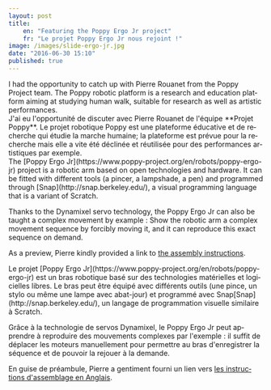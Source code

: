 ```yaml
---
layout: post
title:
    en: "Featuring the Poppy Ergo Jr project"
    fr: "Le projet Poppy Ergo Jr nous rejoint !"
image: /images/slide-ergo-jr.jpg
date: "2016-06-30 15:10"
published: true
---
```

<div class="langjs" lang="en">
I had the opportunity to catch up with Pierre Rouanet from the Poppy Project team.
The Poppy robotic platform is a research and education platform aiming at studying
human walk, suitable for research as well as artistic performances.
</div>

<div class="langjs" lang="fr">
J'ai eu l'opportunit&eacute; de discuter avec Pierre Rouanet de l'&eacute;quipe **Projet Poppy**.
Le projet robotique Poppy est une plateforme &eacute;ducative et de recherche qui &eacute;tudie la marche humaine;
la plateforme est pr&eacute;vue pour la recherche mais elle a vite &eacute;t&eacute; d&eacute;clin&eacute;e et r&eacute;utilis&eacute;e pour des performances artistiques par exemple.
</div>

<!--more-->
<div class="langjs" lang="en">
The [Poppy Ergo Jr](https://www.poppy-project.org/en/robots/poppy-ergo-jr) project is a robotic arm based on open technologies and hardware. It can be fitted with different tools (a pincer, a lampshade, a pen) and programmed through [Snap](http://snap.berkeley.edu/),
a visual programming language that is a variant of Scratch.

Thanks to the Dynamixel servo technology, the Poppy Ergo Jr can also be taught a complex movement by example :
Show the robotic arm a complex movement sequence by forcibly moving it, and it can reproduce this exact sequence on demand.

As a preview, Pierre kindly provided a link to [the assembly instructions](http://docs.poppy-project.org/en/assembly-guides/ergo-jr/).

</div>

<div class="langjs" lang="fr">
Le projet [Poppy Ergo Jr](https://www.poppy-project.org/en/robots/poppy-ergo-jr) est un bras robotique bas&eacute; sur des technologies mat&eacute;rielles et logicielles libres. 
Le bras peut &ecirc;tre &eacute;quip&eacute; avec diff&eacute;rents outils
(une pince, un stylo ou m&ecirc;me une lampe avec abat-jour) et programm&eacute; avec Snap[Snap](http://snap.berkeley.edu/), un langage de programmation visuelle similaire &agrave; Scratch.

Gr&acirc;ce &agrave; la technologie de servos Dynamixel, le Poppy Ergo Jr peut apprendre &agrave; reproduire des 
mouvements complexes par l'exemple : il suffit de d&eacute;placer les moteurs manuellement pour 
permettre au bras d'enregistrer la s&eacute;quence et de pouvoir la rejouer &agrave; la demande.

En guise de pr&eacute;ambule, Pierre a gentiment fourni un lien vers [les instructions d'assemblage en Anglais](http://docs.poppy-project.org/en/assembly-guides/ergo-jr/).
</div>